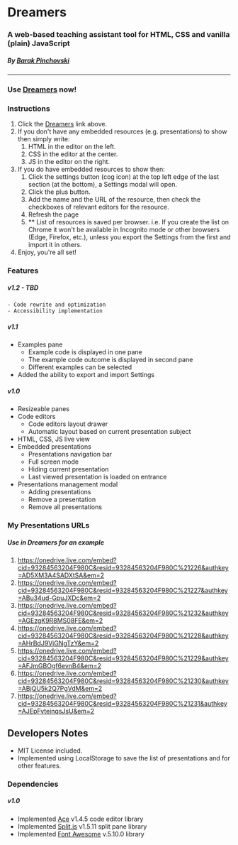 # Dreamers
### A web-based teaching assistant tool for HTML, CSS and vanilla (plain) JavaScript
##### By [Barak Pinchovski](https://www.linkedin.com/in/barakpinch) 

----

### Use [Dreamers](https://barakpinchovski.github.io/dreamers) now!
 
### Instructions
1. Click the [Dreamers](https://barakpinchovski.github.io/dreamers) link above.
1. If you don't have any embedded resources (e.g. presentations) to show then simply write:
    1. HTML in the editor on the left.
    1. CSS in the editor at the center.
    1. JS in the editor on the right.
 1. If you do have embedded resources to show then:
    1. Click the settings button (cog icon) at the top left edge of the last section (at the bottom), a Settings modal will open.
    1. Click the plus button.
    1. Add the name and the URL of the resource, then check the checkboxes of relevant editors for the resource.
    1. Refresh the page
    1. ** List of resources is saved per browser. i.e. If you create the list on Chrome it won't be available in Incognito mode or other browsers (Edge, Firefox, etc.), unless you export the Settings from the first and import it in others.
  1. Enjoy, you're all set!  

### Features
##### v1.2 - TBD
    - Code rewrite and optimization
    - Accessibility implementation
##### v1.1
- Examples pane
    - Example code is displayed in one pane
    - The example code outcome is displayed in second pane
    - Different examples can be selected
 - Added the ability to export and import Settings
##### v1.0
- Resizeable panes
- Code editors
    - Code editors layout drawer
    - Automatic layout based on current presentation subject
- HTML, CSS, JS live view
- Embedded presentations
    - Presentations navigation bar
    - Full screen mode
    - Hiding current presentation
    - Last viewed presentation is loaded on entrance
- Presentations management modal
    - Adding presentations
    - Remove a presentation
    - Remove all presentations

### My Presentations URLs
##### Use in Dreamers for an example
1. https://onedrive.live.com/embed?cid=93284563204F980C&resid=93284563204F980C%21226&authkey=AD5XM3A4SADXtSA&em=2
2. https://onedrive.live.com/embed?cid=93284563204F980C&resid=93284563204F980C%21227&authkey=ABu34ud-GpuJXDc&em=2
3. https://onedrive.live.com/embed?cid=93284563204F980C&resid=93284563204F980C%21232&authkey=AGEzgK9R8MS08FE&em=2
4. https://onedrive.live.com/embed?cid=93284563204F980C&resid=93284563204F980C%21228&authkey=AHrBdJ9VjGNgTzY&em=2
5. https://onedrive.live.com/embed?cid=93284563204F980C&resid=93284563204F980C%21229&authkey=AFJmGBOgf6evnB4&em=2
6. https://onedrive.live.com/embed?cid=93284563204F980C&resid=93284563204F980C%21230&authkey=ABjQU5k2Q7PgVdM&em=2
7. https://onedrive.live.com/embed?cid=93284563204F980C&resid=93284563204F980C%21231&authkey=AJEpFvtejnqsJsU&em=2

## Developers Notes
- MIT License included.
- Implemented using LocalStorage to save the list of presentations and for other features. 

### Dependencies
##### v1.0
- Implemented [Ace](https://ace.c9.io/) v1.4.5 code editor library
- Implemented [Split.js](https://github.com/nathancahill/split/tree/master/packages/splitjs) v1.5.11 split pane library
- Implemented [Font Awesome](https://fontawesome.com) v.5.10.0 library

